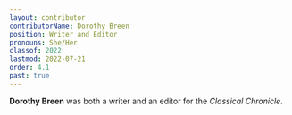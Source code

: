 ```yaml
---
layout: contributor
contributorName: Dorothy Breen
position: Writer and Editor
pronouns: She/Her
classof: 2022
lastmod: 2022-07-21
order: 4.1
past: true
---
```

**Dorothy Breen** was both a writer and an editor for the *Classical Chronicle*.
